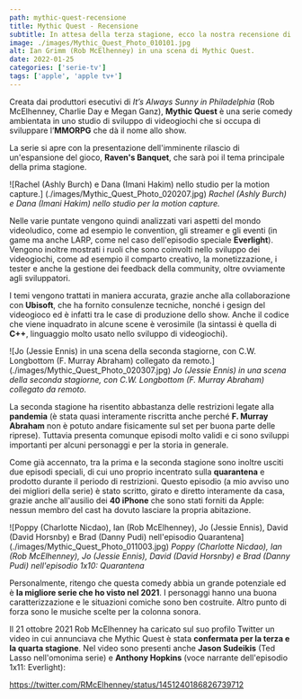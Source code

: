 ```yaml
---
path: mythic-quest-recensione
title: Mythic Quest - Recensione
subtitle: In attesa della terza stagione, ecco la nostra recensione di Mythic Quest, la serie comedy ambientata in uno studio di sviluppo di videogiochi
image: ./images/Mythic_Quest_Photo_010101.jpg
alt: Ian Grimm (Rob McElhenney) in una scena di Mythic Quest.
date: 2022-01-25
categories: ['serie-tv']
tags: ['apple', 'apple tv+']
---
```


Creata dai produttori esecutivi di *It’s Always Sunny in Philadelphia* (Rob McElhenney, Charlie Day e Megan Ganz), **Mythic Quest** è una serie comedy ambientata in uno studio di sviluppo di videogiochi che si occupa di sviluppare l’**MMORPG** che dà il nome allo show.

La serie si apre con la presentazione dell'imminente rilascio di un'espansione del gioco, **Raven's Banquet**, che sarà poi il tema principale della prima stagione.

![Rachel (Ashly Burch) e Dana (Imani Hakim) nello studio per la motion capture.] (./images/Mythic_Quest_Photo_020207.jpg)
*Rachel (Ashly Burch) e Dana (Imani Hakim) nello studio per la motion capture.*

Nelle varie puntate vengono quindi analizzati vari aspetti del mondo videoludico, come ad esempio le convention, gli streamer e gli eventi (in game ma anche LARP, come nel caso dell'episodio speciale **Everlight**). Vengono inoltre mostrati i ruoli che sono coinvolti nello sviluppo dei videogiochi, come ad esempio il comparto creativo, la monetizzazione, i tester e anche la gestione dei feedback della community, oltre ovviamente agli sviluppatori.

I temi vengono trattati in maniera accurata, grazie anche alla collaborazione con **Ubisoft**, che ha fornito consulenze tecniche, nonché i gesign del videogioco ed è infatti tra le case di produzione dello show. Anche il codice che viene inquadrato in alcune scene è verosimile (la sintassi è quella di **C++**, linguaggio molto usato nello sviluppo di videogiochi).

![Jo (Jessie Ennis) in una scena della seconda stagiorne, con C.W. Longbottom (F. Murray Abraham) collegato da remoto.] (./images/Mythic_Quest_Photo_020307.jpg)
*Jo (Jessie Ennis) in una scena della seconda stagiorne, con C.W. Longbottom (F. Murray Abraham) collegato da remoto.*

La seconda stagione ha risentito abbastanza delle restrizioni legate alla **pandemia** (è stata quasi interamente riscritta anche perché **F. Murray Abraham** non è potuto andare fisicamente sul set per buona parte delle riprese). Tuttavia presenta comunque episodi molto validi e ci sono sviluppi importanti per alcuni personaggi e per la storia in generale.

Come già accennato, tra la prima e la seconda stagione sono inoltre usciti due episodi speciali, di cui uno proprio incentrato sulla **quarantena** e prodotto durante il periodo di restrizioni. Questo episodio (a mio avviso uno dei migliori della serie) è stato scritto, girato e diretto interamente da casa, grazie anche all'ausilio dei **40 iPhone** che sono stati forniti da Apple: nessun membro del cast ha dovuto lasciare la propria abitazione.

![Poppy (Charlotte Nicdao), Ian (Rob McElhenney), Jo (Jessie Ennis), David (David Horsnby) e Brad (Danny Pudi) nell'episodio Quarantena] (./images/Mythic_Quest_Photo_011003.jpg)
*Poppy (Charlotte Nicdao), Ian (Rob McElhenney), Jo (Jessie Ennis), David (David Horsnby) e Brad (Danny Pudi) nell'episodio 1x10: Quarantena*

Personalmente, ritengo che questa comedy abbia un grande potenziale ed è **la migliore serie che ho visto nel 2021**. I personaggi hanno una buona caratterizzazione e le situazioni comiche sono ben costruite. Altro punto di forza sono le musiche scelte per la colonna sonora.

Il 21 ottobre 2021 Rob McElhenney ha caricato sul suo profilo Twitter un video in cui annunciava che Mythic Quest è stata **confermata per la terza e la quarta stagione**. Nel video sono presenti anche **Jason Sudeikis** (Ted Lasso nell'omonima serie) e **Anthony Hopkins** (voce narrante dell'episodio 1x11: Everlight):

https://twitter.com/RMcElhenney/status/1451240186826739712